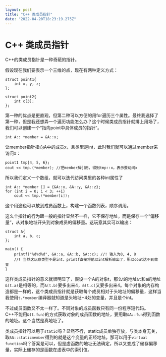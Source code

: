 ```yaml
---
layout: post
title: "C++ 类成员指针"
date: "2022-04-20T18:23:19.275Z"
---
```

C++ 类成员指针
=========

C++的类成员指针是一种奇葩的指针。

假设现在我们要表示一个三维的点，现在有两种定义方式：

    struct point1{
    	int x, y, z;
    };
    
    struct point2{
    	int c[3];
    };
    

第一种的优点是更直观，但第二种可以方便的用for遍历三个属性。最终我选择了第一种，但是我还想弄一个遍历功能怎么办？这个时候类成员指针就排上用场了，我们可以创建一个“指向point中具体成员的指针”。

    int A:: *member = &A::x;
    

让member指针指向A中的成员x，且类型是int，此时我们就可以通过member来访问x：

    point1 tmp{4, 5, 6};
    cout << tmp.(*member); //把member解引用，得到tmp::x，表示要访问x
    

所以我们定义一个数组，就可以迭代访问类里的各种int属性了

    int A:: *member [] = {&A::x, &A::y, &A::z};
    for (int i = 0; i < 3; ++i)
    	cout << tmp.(*member[i]);
    

这个用途也可以放到成员函数上，构建一个函数列表，顺序调用。

这么个指针的行为跟一般的指针显然不一样，它不保存地址，而是保存一个“偏移量”，从对象地址开头到对象成员的偏移量。这玩意其实可以输出：

    struct A{
    	int a, b, c;
    };
    
    main() {
    	printf("%d%d%d", &A::a, &A::b, &A::c); //! 输入为0, 4, 8
    	//! 当然这玩意类型不是int，printf直接将他以int解析输出了，所以cout达不到效果
    }
    

这样类成员指针的意义就很明显了，假设一个A的对象t，那么t的地址`&t`和a的地址`&(t.a)`是相等的，而`&(t.b)`要多出来4，`&(t.c)`又要多出来4。每个对象的内存构造都是一样的，这个类成员指针就是获取每个成员相对于头地址的偏移量，这样当我使用`t.*member`编译器就知道是头地址+4处的变量，并且是个int。

不过成员函数又不太一样了。不同对象的成员函数只有同一份程序短代码。C++不能用`&(t.fun)`的方式获取对象的成员函数的地址，要用取`&A::fun`得到函数的地址。这个当然是真地址了。

类成员指针可以用于`static`吗？显然不行，static成员单独存放，与类本身无关，取`&A::staticmember`得到的就是这个变量的正经地址。那可以用于`virtual function`吗？答案是可以，但是虚函数的地址无法确定，所以又变成了储存偏移量，实际上储存的是函数在虚表中的索引值。